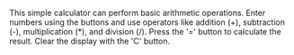 This simple calculator can perform basic arithmetic operations.
Enter numbers using the buttons and use operators like addition (+), subtraction (-), multiplication (*), and division (/).
Press the '=' button to calculate the result. Clear the display with the 'C' button.
